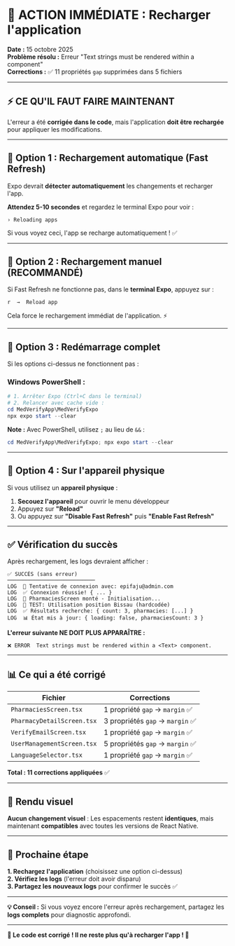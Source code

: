 # 🚨 ACTION IMMÉDIATE : Recharger l'application

**Date :** 15 octobre 2025  
**Problème résolu :** Erreur "Text strings must be rendered within a <Text> component"  
**Corrections :** ✅ 11 propriétés `gap` supprimées dans 5 fichiers

---

## ⚡ CE QU'IL FAUT FAIRE MAINTENANT

L'erreur a été **corrigée dans le code**, mais l'application **doit être rechargée** pour appliquer les modifications.

---

## 🎯 Option 1 : Rechargement automatique (Fast Refresh)

Expo devrait **détecter automatiquement** les changements et recharger l'app.

**Attendez 5-10 secondes** et regardez le terminal Expo pour voir :

```
› Reloading apps
```

Si vous voyez ceci, l'app se recharge automatiquement ! ✅

---

## 🎯 Option 2 : Rechargement manuel (RECOMMANDÉ)

Si Fast Refresh ne fonctionne pas, dans le **terminal Expo**, appuyez sur :

```
r  →  Reload app
```

Cela force le rechargement immédiat de l'application. ⚡

---

## 🎯 Option 3 : Redémarrage complet

Si les options ci-dessus ne fonctionnent pas :

### Windows PowerShell :

```powershell
# 1. Arrêter Expo (Ctrl+C dans le terminal)
# 2. Relancer avec cache vide :
cd MedVerifyApp\MedVerifyExpo
npx expo start --clear
```

**Note :** Avec PowerShell, utilisez `;` au lieu de `&&` :

```powershell
cd MedVerifyApp\MedVerifyExpo; npx expo start --clear
```

---

## 🎯 Option 4 : Sur l'appareil physique

Si vous utilisez un **appareil physique** :

1. **Secouez l'appareil** pour ouvrir le menu développeur
2. Appuyez sur **"Reload"**
3. Ou appuyez sur **"Disable Fast Refresh"** puis **"Enable Fast Refresh"**

---

## ✅ Vérification du succès

Après rechargement, les logs devraient afficher :

```
✅ SUCCÈS (sans erreur)
────────────────────────────
LOG  🔐 Tentative de connexion avec: epifaju@admin.com
LOG  ✅ Connexion réussie! { ... }
LOG  🏥 PharmaciesScreen monté - Initialisation...
LOG  🧪 TEST: Utilisation position Bissau (hardcodée)
LOG  ✅ Résultats recherche: { count: 3, pharmacies: [...] }
LOG  📊 État mis à jour: { loading: false, pharmaciesCount: 3 }
```

**L'erreur suivante NE DOIT PLUS APPARAÎTRE :**

```
❌ ERROR  Text strings must be rendered within a <Text> component.
```

---

## 📊 Ce qui a été corrigé

| Fichier                    | Corrections                      |
| -------------------------- | -------------------------------- |
| `PharmaciesScreen.tsx`     | 1 propriété `gap` → `margin` ✅  |
| `PharmacyDetailScreen.tsx` | 3 propriétés `gap` → `margin` ✅ |
| `VerifyEmailScreen.tsx`    | 1 propriété `gap` → `margin` ✅  |
| `UserManagementScreen.tsx` | 5 propriétés `gap` → `margin` ✅ |
| `LanguageSelector.tsx`     | 1 propriété `gap` → `margin` ✅  |

**Total : 11 corrections appliquées** ✅

---

## 🎨 Rendu visuel

**Aucun changement visuel** : Les espacements restent **identiques**, mais maintenant **compatibles** avec toutes les versions de React Native.

---

## 🚀 Prochaine étape

**1. Rechargez l'application** (choisissez une option ci-dessus)  
**2. Vérifiez les logs** (l'erreur doit avoir disparu)  
**3. Partagez les nouveaux logs** pour confirmer le succès ✅

---

**💡 Conseil :** Si vous voyez encore l'erreur après rechargement, partagez les **logs complets** pour diagnostic approfondi.

---

**🎉 Le code est corrigé ! Il ne reste plus qu'à recharger l'app ! 🚀**
